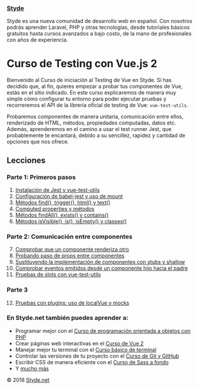 ### [Styde](https://styde.net/)

Styde es una nueva comunidad de desarrollo web en español. Con nosotros podrás aprender Laravel, PHP y otras tecnologías, 
desde tutoriales básicos gratuitos hasta cursos avanzados a bajo costo, de la mano de profesionales con años de experiencia.

# Curso de Testing con Vue.js 2

Bienvenido al Curso de iniciación al Testing de Vue en Styde. Si has decidido que, al fin, quieres empezar a probar tus componentes de Vue, estás en el sitio indicado. En este curso explicaremos de manera muy simple cómo configurar tu entorno para poder ejecutar pruebas y recorreremos el API de la librería oficial de testing de Vue: `vue-test-utils`.

Probaremos componentes de manera unitaria, comunicación entre ellos, renderizado de HTML, métodos, propiedades computadas, datos etc. Además, aprenderemos en el camino a usar el test runner Jest, que probablemente te encantará, debido a su sencillez, rapidez y cantidad de opciones que nos ofrece.

## Lecciones

### Parte 1: Primeros pasos

1. [Instalación de Jest y vue-test-utils](https://styde.net/instalacion-de-jest-y-vue-test-utils/)
2. [Configuración de babel-jest y uso de mount](https://styde.net/configuracion-de-babel-jest-y-uso-de-mount/)
3. [Métodos find(), trigger(), html() y text()](https://styde.net/metodos-find-trigger-html-y-text-de-vue-test-utils/)
4. [Computed properties y métodos](https://styde.net/pruebas-de-computed-properties-y-metodos-con-vue-js-y-vue-test-utils/)
5. [Métodos findAll(), exists() y contains()](https://styde.net/uso-de-los-metodos-findall-exists-y-contains-de-vue-test-utils/)
6. [Métodos isVisible(), is(), isEmpty() y classes()](https://styde.net/uso-de-isvisible-is-isempty-y-classes-de-vue-test-utils/)

### Parte 2: Comunicación entre componentes

7. [Comprobar que un componente renderiza otro](https://styde.net/comprobar-que-un-componente-padre-renderiza-un-componente-hijo-con-vue-test-utils/)
8. [Probando paso de props entre componentes](https://styde.net/probando-paso-de-props-entre-componentes-con-vue-test-utils/)
9. [Sustituyendo la implementación de componentes con stubs y shallow](https://styde.net/sustituyendo-la-implementacion-de-componentes-con-stubs-y-shallow/)
10. [Comprobar eventos emitidos desde un componente hijo hacia el padre](https://styde.net/comprobar-eventos-emitidos-desde-un-componente-hijo-hacia-el-padre-con-vue-test-utils/)
11. [Pruebas de slots con vue-test-utils](https://styde.net/pruebas-de-slots-con-vue-test-utils/)

### Parte 3

12. [Pruebas con plugins: uso de localVue y mocks](https://styde.net/pruebas-con-plugins-uso-de-localvue-y-mocks-con-vue-test-utils/)

### En Styde.net también puedes aprender a:

- Programar mejor con el [Curso de programación orientada a objetos con PHP](https://styde.net/curso-de-programacion-orientada-a-objetos-con-php/)
- Crear páginas web interactivas en el [Curso de Vue 2](https://styde.net/curso-de-vue-2/)
- Manejar mejor tu terminal con el [Curso básico de terminal](https://styde.net/curso-basico-de-terminal/)
- Controlar las versiones de tu proyecto con el [Curso de Git y GitHub](https://styde.net/curso-de-git/)
- Escribir CSS de manera eficiente con el [Curso de Sass a fondo](https://styde.net/curso-de-sass/)
- Y [mucho más](https://styde.net/cursos/)

© 2018 [Styde.net](https://styde.net/)
